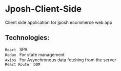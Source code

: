 # Jposh-Client-Side
Client side application for jposh ecommerce web app

## Technologies:

```React ``` SPA <br />
```Redux ``` For state management <br />
```Axios ``` For Asynchronous data fetching from the server <br />
```React Router DOM ```
